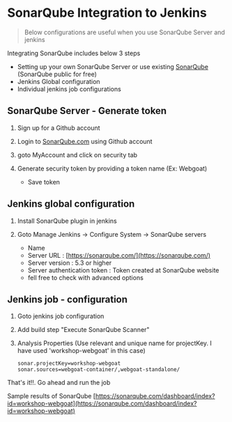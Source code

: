 # SonarQube Integration to Jenkins

> Below configurations are useful when you use SonarQube Server and jenkins

Integrating SonarQube includes below 3 steps
* Setting up your own SonarQube Server or use existing [SonarQube](https://sonarqube.com/) (SonarQube public for free) 
* Jenkins Global configuration
* Individual jenkins job configurations

## SonarQube Server - Generate token

1. Sign up for a Github account

2. Login to [SonarQube.com](https://sonarqube.com/) using Github account

3. goto MyAccount and click on security tab

4. Generate security token by providing a token name (Ex: Webgoat)
    - Save token
    
## Jenkins global configuration

1. Install SonarQube plugin in jenkins

2. Goto Manage Jenkins -> Configure System -> SonarQube servers
    - Name
    - Server URL : [https://sonarqube.com/](https://sonarqube.com/)
    - Server version : 5.3 or higher
    - Server authentication token : Token created at SonarQube website
    - fell free to check with advanced options

## Jenkins job - configuration

1. Goto jenkins job configuration

2. Add build step "Execute SonarQube Scanner"

3. Analysis Properties (Use relevant and unique name for projectKey. I have used 'workshop-webgoat' in this case)
    ```
    sonar.projectKey=workshop-webgoat
    sonar.sources=webgoat-container/,webgoat-standalone/
    ```

That's it!!. Go ahead and run the job

Sample results of SonarQube [https://sonarqube.com/dashboard/index?id=workshop-webgoat](https://sonarqube.com/dashboard/index?id=workshop-webgoat)
